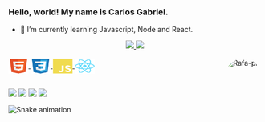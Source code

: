 ### Hello, world! My name is Carlos Gabriel.

- 🌱 I’m currently learning Javascript, Node and React.

<div align="center">
  <a href="https://github.com/carlosgabriell">
  <img height="180em" src="https://github-readme-stats.vercel.app/api?username=carlosgabriell&show_icons=true&theme=midnight-purple&include_all_commits=true&count_private=true"/>
  <img height="180em" src="https://github-readme-stats.vercel.app/api/top-langs/?username=carlosgabriell&layout=compact&langs_count=7&theme=midnight-purple"/>
</div>
  
  <div style="display: inline_block"><br>
  <img align="center" alt="Gabe-HTML" height="30" width="40" src="https://raw.githubusercontent.com/devicons/devicon/master/icons/html5/html5-original.svg">
  <img align="center" alt="Gabe-CSS" height="30" width="40" src="https://raw.githubusercontent.com/devicons/devicon/master/icons/css3/css3-original.svg">
  <img align="center" alt="Gabe-Js" height="30" width="40" src="https://raw.githubusercontent.com/devicons/devicon/master/icons/javascript/javascript-plain.svg">
  <img align="center" alt="Gabe-React" height="30" width="40" src="https://raw.githubusercontent.com/devicons/devicon/master/icons/react/react-original.svg">
  <img align="right" alt="Rafa-pic" height="150" style="border-radius:50px;"
  src="https://i.pinimg.com/originals/66/6c/72/666c72aa8a73f6b15a1fc39224f601f0.gif">
  </div>
  
  ##
  
  <div>
     <a href="https://twitter.com/gabexxx7" target="_blank"><img src="https://img.shields.io/badge/Twitter-1DA1F2?style=for-the-badge&logo=twitter&logoColor=white" target="_blank"></a>
  <a href="https://www.instagram.com/gabexzs1/" target="_blank"><img src="https://img.shields.io/badge/-Instagram-%23E4405F?style=for-the-badge&logo=instagram&logoColor=white" target="_blank"></a>
  <a href = "mailto:carlostchequepa@gmail.com"><img src="https://img.shields.io/badge/-Gmail-%23333?style=for-the-badge&logo=gmail&logoColor=white" target="_blank"></a>
  <a href="https://www.linkedin.com/in/gabriel-oliveira-92a4a4220/" target="_blank"><img src="https://img.shields.io/badge/-LinkedIn-%230077B5?style=for-the-badge&logo=linkedin&logoColor=white" target="_blank"></a> 
  
  
 ![Snake animation](https://github.com/carlosgabriell/carlosgabriell/blob/output/github-contribution-grid-snake.svg)
 
  </div>
  
  
